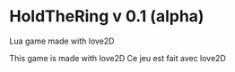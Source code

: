 # HoldTheRing v 0.1 (alpha)
Lua game made with love2D

This game is made with love2D 
Ce jeu est fait avec love2D
